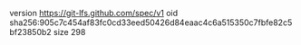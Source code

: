 version https://git-lfs.github.com/spec/v1
oid sha256:905c7c454af83fc0cd33eed50426d84eaac4c6a515350c7fbfe82c5bf23850b2
size 298
